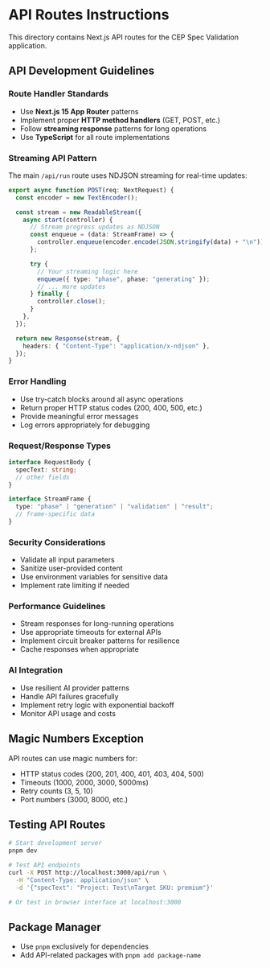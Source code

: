 # API Routes Instructions

This directory contains Next.js API routes for the CEP Spec Validation application.

## API Development Guidelines

### Route Handler Standards

- Use **Next.js 15 App Router** patterns
- Implement proper **HTTP method handlers** (GET, POST, etc.)
- Follow **streaming response** patterns for long operations
- Use **TypeScript** for all route implementations

### Streaming API Pattern

The main `/api/run` route uses NDJSON streaming for real-time updates:

```typescript
export async function POST(req: NextRequest) {
  const encoder = new TextEncoder();

  const stream = new ReadableStream({
    async start(controller) {
      // Stream progress updates as NDJSON
      const enqueue = (data: StreamFrame) => {
        controller.enqueue(encoder.encode(JSON.stringify(data) + "\n"));
      };

      try {
        // Your streaming logic here
        enqueue({ type: "phase", phase: "generating" });
        // ... more updates
      } finally {
        controller.close();
      }
    },
  });

  return new Response(stream, {
    headers: { "Content-Type": "application/x-ndjson" },
  });
}
```

### Error Handling

- Use try-catch blocks around all async operations
- Return proper HTTP status codes (200, 400, 500, etc.)
- Provide meaningful error messages
- Log errors appropriately for debugging

### Request/Response Types

```typescript
interface RequestBody {
  specText: string;
  // other fields
}

interface StreamFrame {
  type: "phase" | "generation" | "validation" | "result";
  // frame-specific data
}
```

### Security Considerations

- Validate all input parameters
- Sanitize user-provided content
- Use environment variables for sensitive data
- Implement rate limiting if needed

### Performance Guidelines

- Stream responses for long-running operations
- Use appropriate timeouts for external APIs
- Implement circuit breaker patterns for resilience
- Cache responses when appropriate

### AI Integration

- Use resilient AI provider patterns
- Handle API failures gracefully
- Implement retry logic with exponential backoff
- Monitor API usage and costs

## Magic Numbers Exception

API routes can use magic numbers for:

- HTTP status codes (200, 201, 400, 401, 403, 404, 500)
- Timeouts (1000, 2000, 3000, 5000ms)
- Retry counts (3, 5, 10)
- Port numbers (3000, 8000, etc.)

## Testing API Routes

```bash
# Start development server
pnpm dev

# Test API endpoints
curl -X POST http://localhost:3000/api/run \
  -H "Content-Type: application/json" \
  -d '{"specText": "Project: Test\nTarget SKU: premium"}'

# Or test in browser interface at localhost:3000
```

## Package Manager

- Use `pnpm` exclusively for dependencies
- Add API-related packages with `pnpm add package-name`
